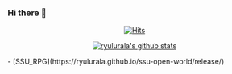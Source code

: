 ### Hi there 👋

<div align=center>
  
[![Hits](https://hits.seeyoufarm.com/api/count/incr/badge.svg?url=https%3A%2F%2Fgithub.com%2Fryulurala&count_bg=%23C5DDDB&title_bg=%23777777&icon=github.svg&icon_color=%23E7E7E7&title=hits&edge_flat=false)](https://hits.seeyoufarm.com)

[![ryulurala's github stats](https://github-readme-stats.vercel.app/api?username=ryulurala&show_icons=true&theme=onedark)](https://github.com/ryulurala)

</div>
<!--
**ryulurala/ryulurala** is a ✨ _special_ ✨ repository because its `README.md` (this file) appears on your GitHub profile.
Here are some ideas to get you started:
- 🔭 I’m currently working on ...
- 🌱 I’m currently learning ...
- 👯 I’m looking to collaborate on ...
- 🤔 I’m looking for help with ...
- 💬 Ask me about ...
- 📫 How to reach me: ...
- 😄 Pronouns: ...
- ⚡ Fun fact: ...

<!-->

- [SSU_RPG](https://ryulurala.github.io/ssu-open-world/release/)
